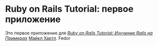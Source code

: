 # Ruby on Rails Tutorial: первое приложение

Это первое приложение для 
[*Ruby on Rails Tutorial: Изучение Rails на Примерах*](http://railstutorial.org/) 
 [Майкл Хартл](http://michaelhartl.com/).
Fedor